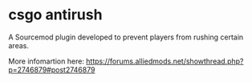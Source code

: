 # csgo antirush
 A Sourcemod plugin developed to prevent players from rushing certain areas.

More infomartion here: https://forums.alliedmods.net/showthread.php?p=2746879#post2746879
